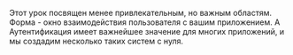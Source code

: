 Этот урок посвящен менее привлекательным, но важным областям. Форма - окно взаимодействия пользователя с вашим приложением. А Аутентификация имеет важнейшее значение для многих приложений, и мы создадим несколько таких систем с нуля.
